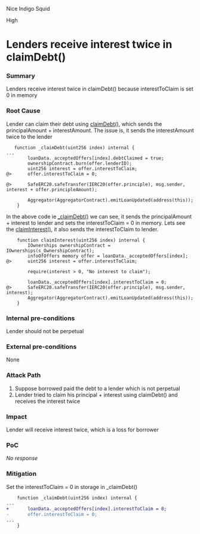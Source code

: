 Nice Indigo Squid

High

# Lenders receive interest twice in claimDebt()

### Summary

Lenders receive interest twice in claimDebt() because interestToClaim is set 0 in memory

### Root Cause

Lender can claim their debt using [claimDebt()](https://github.com/sherlock-audit/2024-11-debita-finance-v3/blob/main/Debita-V3-Contracts/contracts/DebitaV3Loan.sol#L271), which sends the principalAmount + interestAmount. The issue is, it sends the interestAmount twice to the lender
```solidity
   function _claimDebt(uint256 index) internal {
...
        loanData._acceptedOffers[index].debtClaimed = true;
        ownershipContract.burn(offer.lenderID);
        uint256 interest = offer.interestToClaim;
@>      offer.interestToClaim = 0;

@>      SafeERC20.safeTransfer(IERC20(offer.principle), msg.sender, interest + offer.principleAmount);

        Aggregator(AggregatorContract).emitLoanUpdated(address(this));
    }
```
In the above code ie [_claimDebt()](https://github.com/sherlock-audit/2024-11-debita-finance-v3/blob/main/Debita-V3-Contracts/contracts/DebitaV3Loan.sol#L302) we can see, it sends the principalAmount + interest to lender and sets the interestToClaim = 0 in memory. Lets see the [claimInterest()](https://github.com/sherlock-audit/2024-11-debita-finance-v3/blob/main/Debita-V3-Contracts/contracts/DebitaV3Loan.sol#L262C8-L267C79), it also sends the interestToClaim to lender.
```solidity
    function claimInterest(uint256 index) internal {
        IOwnerships ownershipContract = IOwnerships(s_OwnershipContract);
        infoOfOffers memory offer = loanData._acceptedOffers[index];
@>      uint256 interest = offer.interestToClaim;

        require(interest > 0, "No interest to claim");

        loanData._acceptedOffers[index].interestToClaim = 0;
@>      SafeERC20.safeTransfer(IERC20(offer.principle), msg.sender, interest);
        Aggregator(AggregatorContract).emitLoanUpdated(address(this));
    }
```

### Internal pre-conditions

Lender should not be perpetual

### External pre-conditions

None

### Attack Path

1. Suppose borrowed paid the debt to a lender which is not perpetual
2. Lender tried to claim his principal + interest using claimDebt() and receives the interest twice

### Impact

Lender will receive interest twice, which is a loss for borrower

### PoC

_No response_

### Mitigation

Set the interestToClaim = 0 in storage in _claimDebt()
```diff
    function _claimDebt(uint256 index) internal {
...
+       loanData._acceptedOffers[index].interestToClaim = 0;
-       offer.interestToClaim = 0;
...
    }
```
